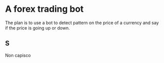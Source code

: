 # A forex trading bot

The plan is to use a bot to detect pattern on the price of a currency and say if the price is going up or down.

## S
Non capisco